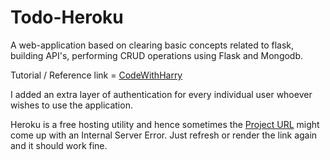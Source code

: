 # Todo-Heroku

A web-application based on clearing basic concepts related to flask, building API's, performing CRUD operations using Flask and Mongodb.

Tutorial / Reference link = [CodeWithHarry](https://youtu.be/oA8brF3w5XQ)

I added an extra layer of authentication for every individual user whoever wishes to use the application. 

Heroku is a free hosting utility and hence sometimes the [Project URL](https://todo-taaha.herokuapp.com/) might come up with an Internal Server Error. Just refresh or render the link again and it should work fine.


